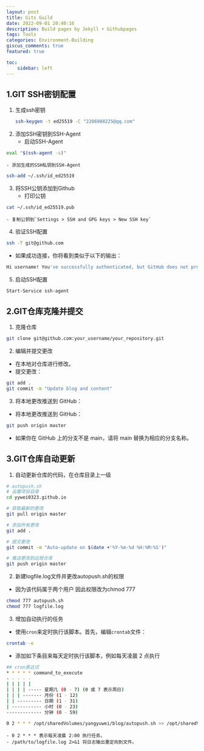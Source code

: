 ```yaml
---
layout: post
title: Gits Guild
date: 2022-09-01 20:40:16
description: Build pages by Jekyll + Githubpages
tags: Tools
categories: Environment-Building
giscus_comments: true
featured: true

toc:
    sidebar: left
---
```


## 1.GIT SSH密钥配置
1. 生成ssh密钥
    ```bash
    ssh-keygen -t ed25519 -C "2286988225@qq.com"
    ```
2. 添加SSH密钥到SSH-Agent
    - 启动SSH-Agent
```bash
eval "$(ssh-agent -s)"
```
    - 添加生成的SSH私钥到SSH-Agent
```bash
ssh-add ~/.ssh/id_ed25519
```
3. 将SSH公钥添加到Github
    - 打印公钥
```bash
cat ~/.ssh/id_ed25519.pub
```
    - 复制公钥到`Settings > SSH and GPG keys > New SSH key`
4. 验证SSH配置
```bash
ssh -T git@github.com
```
- 如果成功连接，你将看到类似于以下的输出：
```bash
Hi username! You've successfully authenticated, but GitHub does not provide shell access.
```

5. 启动SSH配置
```bash
Start-Service ssh-agent
```

## 2.GIT仓库克隆并提交

1. 克隆仓库 
```bash
git clone git@github.com:your_username/your_repository.git
```
2. 编辑并提交更改

- 在本地对仓库进行修改。
- 提交更改：
```bash
git add .
git commit -m "Update blog and content"
```

3. 将本地更改推送到 GitHub：
- 将本地更改推送到 GitHub：
```bash
git push origin master
```
- 如果你在 GitHub 上的分支不是 main，请将 main 替换为相应的分支名称。

## 3.GIT仓库自动更新

1. 自动更新仓库的代码，在仓库目录上一级
```bash
# autopush.sh
# 设置项目目录
cd yywei0323.github.io

# 获取最新的更改
git pull origin master

# 添加所有更改
git add .

# 提交更改
git commit -m "Auto-update on $(date +'%Y-%m-%d %H:%M:%S')"

# 推送更改到远程仓库
git push origin master
```

2. 新建logfile.log文件并更改autopush.sh的权限

- 因为该代码属于两个用户 因此权限改为chmod 777

```bash
chmod 777 autopush.sh
chmod 777 logfile.log
```

3. 增加自动执行的任务 
- 使用`cron`来定时执行该脚本。首先，编辑`crontab`文件：
```bash
crontab -e
```
- 添加如下条目来每天定时执行该脚本，例如每天凌晨 2 点执行
```bash
## cron表达式
* * * * * command_to_execute
- - - - -
| | | | |
| | | | ----- 星期几 (0 - 7) (0 或 7 表示周日)
| | | ------- 月份 (1 - 12)
| | --------- 日期 (1 - 31)
| ----------- 小时 (0 - 23)
------------- 分钟 (0 - 59)

0 2 * * * /opt/sharedVolumes/yangyuwei/blog/autopush.sh >> /opt/sharedVolumes/yangyuwei/blog/logfile.log 2>&1
```
    - 0 2 * * * 表示每天凌晨 2:00 执行任务。
    - /path/to/logfile.log 2>&1 将日志输出重定向到文件。

